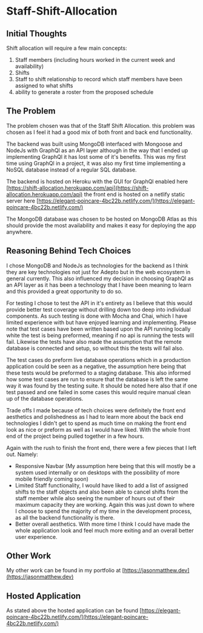 # Staff-Shift-Allocation

## Initial Thoughts
Shift allocation will require a few main concepts:
1. Staff members (including hours worked in the current week and availability)
2. Shifts
3. Staff to shift relationship to record which staff members have been assigned to what shifts
4. ability to generate a roster from the proposed schedule

## The Problem
The problem chosen was that of the Staff Shift Allocation. this problem was chosen as I feel it had a good mix of both front and back end functionality.

The backend was built using MongoDB interfaced with Mongoose and NodeJs with GraphQl as an API layer although in the way that I ended up implementing GraphQl it has lost some of it's benefits. This was my first time using GraphQl in a project, it was also my first time implementing a NoSQL database instead of a regular SQL database.

The backend is hosted on Heroku with the GUI for GraphQl enabled here [https://shift-allocation.herokuapp.com/api](https://shift-allocation.herokuapp.com/api) the front end is hosted on a netlify static server here [https://elegant-poincare-4bc22b.netlify.com/](https://elegant-poincare-4bc22b.netlify.com/)

The MongoDB database was chosen to be hosted on MongoDB Atlas as this should provide the most availability and makes it easy for deploying the app anywhere.

## Reasoning Behind Tech Choices
I chose MongoDB and NodeJs as technologies for the backend as I think they are key technologies not just for Adepto but in the web ecosystem in general currently. This also influenced my decision in choosing GraphQl as an API layer as it has been a technology that I have been meaning to learn and this provided a great opportunity to do so.

For testing I chose to test the API in it's entirety as I believe that this would provide better test coverage without drilling down too deep into individual components. As such testing is done with Mocha and Chai, which I have limited experience with but have enjoyed learning and implementing. Please note that test cases have been written based upon the API running locally white the test is being preformed, meaning if no api is running the tests will fail. Likewise the tests have also made the assumption that the remote database is connected and setup, so without this the tests will fail also.

The test cases do preform live database operations which in a production application could be seen as a negative, the assumption here being that these tests would be preformed to a staging database. This also informed how some test cases are run to ensure that the database is left the same way it was found by the testing suite. It should be noted here also that if one test passed and one failed in some cases this would require manual clean up of the database operations.

Trade offs I made because of tech choices were definitely the front end aesthetics and polishedness as I had to learn more about the back end technologies I didn't get to spend as much time on making the front end look as nice or preform as well as I would have liked. With the whole front end of the project being pulled together in a few hours.

Again with the rush to finish the front end, there were a few pieces that I left out. Namely:

* Responsive Navbar (My assumption here being that this will mostly be a system used internally or on desktops with the possibility of more mobile friendly coming soon)
* Limited Staff functionality, I would have liked to add a list of assigned shifts to the staff objects and also been able to cancel shifts from the staff member while also seeing the number of hours out of their maximum capacity they are working. Again this was just down to where I choose to spend the majority of my time in the development process, as all the backend functionality is there.
* Better overall aesthetics. With more time I think I could have made the whole application look and feel much more exiting and an overall better user experience.

## Other Work
My other work can be found in my portfolio at [https://jasonmatthew.dev](https://jasonmatthew.dev)

## Hosted Application
As stated above the hosted application can be found [https://elegant-poincare-4bc22b.netlify.com/](https://elegant-poincare-4bc22b.netlify.com/)
